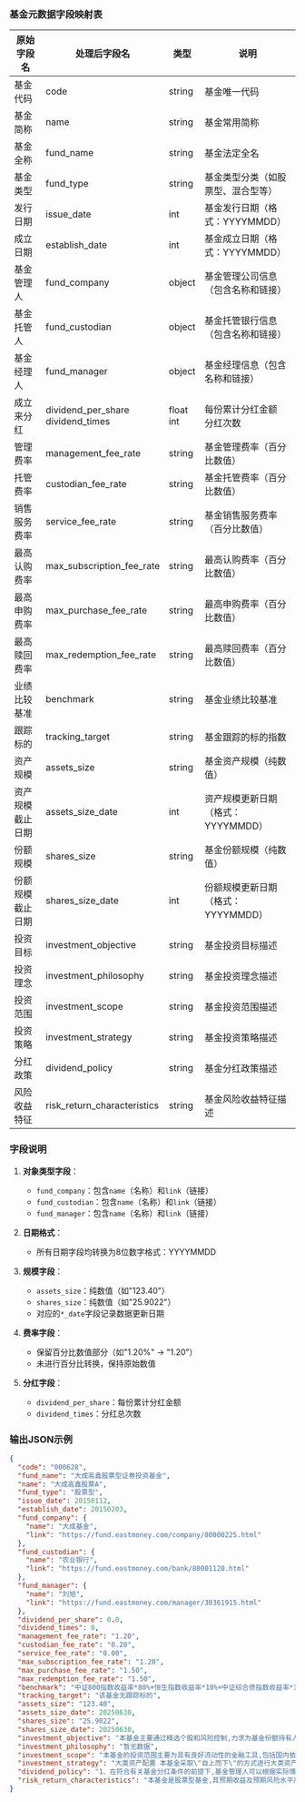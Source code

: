 ### 基金元数据字段映射表

| 原始字段名 | 处理后字段名 | 类型 | 说明 |
|------------|--------------|------|------|
| 基金代码 | code | string | 基金唯一代码 |
| 基金简称 | name | string | 基金常用简称 |
| 基金全称 | fund_name | string | 基金法定全名 |
| 基金类型 | fund_type | string | 基金类型分类（如股票型、混合型等） |
| 发行日期 | issue_date | int | 基金发行日期（格式：YYYYMMDD） |
| 成立日期 | establish_date | int | 基金成立日期（格式：YYYYMMDD） |
| 基金管理人 | fund_company | object | 基金管理公司信息（包含名称和链接） |
| 基金托管人 | fund_custodian | object | 基金托管银行信息（包含名称和链接） |
| 基金经理人 | fund_manager | object | 基金经理信息（包含名称和链接） |
| 成立来分红 | dividend_per_share<br>dividend_times | float<br>int | 每份累计分红金额<br>分红次数 |
| 管理费率 | management_fee_rate | string | 基金管理费率（百分比数值） |
| 托管费率 | custodian_fee_rate | string | 基金托管费率（百分比数值） |
| 销售服务费率 | service_fee_rate | string | 基金销售服务费率（百分比数值） |
| 最高认购费率 | max_subscription_fee_rate | string | 最高认购费率（百分比数值） |
| 最高申购费率 | max_purchase_fee_rate | string | 最高申购费率（百分比数值） |
| 最高赎回费率 | max_redemption_fee_rate | string | 最高赎回费率（百分比数值） |
| 业绩比较基准 | benchmark | string | 基金业绩比较基准 |
| 跟踪标的 | tracking_target | string | 基金跟踪的标的指数 |
| 资产规模 | assets_size | string | 基金资产规模（纯数值） |
| 资产规模截止日期 | assets_size_date | int | 资产规模更新日期（格式：YYYYMMDD） |
| 份额规模 | shares_size | string | 基金份额规模（纯数值） |
| 份额规模截止日期 | shares_size_date | int | 份额规模更新日期（格式：YYYYMMDD） |
| 投资目标 | investment_objective | string | 基金投资目标描述 |
| 投资理念 | investment_philosophy | string | 基金投资理念描述 |
| 投资范围 | investment_scope | string | 基金投资范围描述 |
| 投资策略 | investment_strategy | string | 基金投资策略描述 |
| 分红政策 | dividend_policy | string | 基金分红政策描述 |
| 风险收益特征 | risk_return_characteristics | string | 基金风险收益特征描述 |




### 字段说明

1. **对象类型字段**：
   - `fund_company`：包含`name`（名称）和`link`（链接）
   - `fund_custodian`：包含`name`（名称）和`link`（链接）
   - `fund_manager`：包含`name`（名称）和`link`（链接）

2. **日期格式**：
   - 所有日期字段均转换为8位数字格式：YYYYMMDD

3. **规模字段**：
   - `assets_size`：纯数值（如"123.40"）
   - `shares_size`：纯数值（如"25.9022"）
   - 对应的`*_date`字段记录数据更新日期

4. **费率字段**：
   - 保留百分比数值部分（如"1.20%" → "1.20"）
   - 未进行百分比转换，保持原始数值
  
5. **分红字段**：
   - `dividend_per_share`：每份累计分红金额
   - `dividend_times`：分红总次数


### 输出JSON示例

```json
{
  "code": "000628",
  "fund_name": "大成高鑫股票型证券投资基金",
  "name": "大成高鑫股票A",
  "fund_type": "股票型",
  "issue_date": 20150112,
  "establish_date": 20150203,
  "fund_company": {
    "name": "大成基金",
    "link": "https://fund.eastmoney.com/company/80000225.html"
  },
  "fund_custodian": {
    "name": "农业银行",
    "link": "https://fund.eastmoney.com/bank/80001120.html"
  },
  "fund_manager": {
    "name": "刘旭",
    "link": "https://fund.eastmoney.com/manager/30361915.html"
  },
  "dividend_per_share": 0.0,
  "dividend_times": 0,
  "management_fee_rate": "1.20",
  "custodian_fee_rate": "0.20",
  "service_fee_rate": "0.00",
  "max_subscription_fee_rate": "1.20",
  "max_purchase_fee_rate": "1.50",
  "max_redemption_fee_rate": "1.50",
  "benchmark": "中证800指数收益率*80%+恒生指数收益率*10%+中证综合债指数收益率*10%",
  "tracking_target": "该基金无跟踪标的",
  "assets_size": "123.40",
  "assets_size_date": 20250630,
  "shares_size": "25.9022",
  "shares_size_date": 20250630,
  "investment_objective": "本基金主要通过精选个股和风险控制,力求为基金份额持有人获取超过业绩比较基准的收益。",
  "investment_philosophy": "暂无数据",
  "investment_scope": "本基金的投资范围主要为具有良好流动性的金融工具,包括国内依法发行上市的股票(包括主板、创业板及其他中国证监会允许基金投资的股票)、存托凭证、内地与香港股票市场交易互联互通机制下允许投资的规定范围内的香港联合交易所上市的股票(简称\"港股通标的股票\")、债券(包括国债、央行票据、金融债券、企业债券、公司债券、中期票据、短期融资券、超短期融资券、公开发行的次级债券、政府支持机构债、政府支持债券、地方政府债、可转换债券及其他经中国证监会允许基金投资的债券)、资产支持证券、债券回购、同业存单、银行存款(包括协议存款、定期存款等)、货币市场工具、股指期货、国债期货,以及法律法规或中国证监会允许基金投资的其他金融工具,但须符合中国证监会的相关规定。本基金可根据相关法律法规和基金合同的约定参与融资业务。 如法律法规或监管机构以后允许基金投资其他品种,基金管理人在履行适当程序后,可以将其纳入投资范围。",
  "investment_strategy": "大类资产配置 本基金采取\"自上而下\"的方式进行大类资产配置,根据对宏观经济、市场面、政策面等因素进行定量与定性相结合的分析研究,确定组合中股票、债券、货币市场工具及其他金融工具的比例。 本基金主要考虑的因素为: (1)宏观经济指标,包括GDP增长率、工业增加值、PPI、CPI、市场利率变化、货币供应量、固定资产投资、进出口贸易数据等,以判断当前所处的经济周期阶段; (2)市场方面指标,包括股票及债券市场的涨跌及预期收益率、市场整体估值水平及与国外市场的比较、市场资金供求关系及其变化; (3)政策因素,包括货币政策、财政政策、资本市场相关政策等; (4)行业因素,包括相关行业所处的周期阶段、行业政策扶持情况等。 通过对以上各种因素的分析,结合全球宏观经济形势,研判国内经济的发展趋势,并在严格控制投资组合风险的前提下,确定或调整投资组合中大类资产的比例。 股票投资策略 本基金将采取\"自下而上\"的方式,依靠定量与定性相结合的方法进行个股选择。 本基金在股票的选择上将通过分析上市公司的商业模式、行业赛道、企业竞争优势、管理层及估值水平等多方面因素,选择在行业内具有增长潜力及投资价值的公司进行投资。 1、A股投资策略 (1)商业模式分析 本基金将通过分析上市公司的经营模式、产品研发能力、公司治理等多方面的运营管理能力,判断公司的增长潜力及投资价值,选择具有良好商业模式的上市公司股票进行投资。 商业模式方面,本基金将重点关注上市公司在产业链的定价能力、客户对产品的认知和对产品的价格敏感程度、产品本身的技术迭代风险、公司是否具备规模效应和竞争壁垒等。 (2)行业赛道分析 重点关注行业赛道的长度,如产品所在行业的渗透率,在既定的渗透率下市占率和竞争格局,生产产品长期的通胀性,产品升级空间,以及企业开拓新赛道的能力等。 (3)企业竞争优势分析 通过研究分析企业的主营业务、行业地位、产品与服务定位、自主创新和市场拓展能力在行业中的竞争地位,寻找拥有独特的产品和品牌、有精细化运营体系、有超强的销售和渠道队伍的企业进行投资。 (4)管理层分析 公司管理层的素质和能力是决定公司能否良性发展、不断创造领先优势的关键因素。对公司管理团队进行评价,主要考察其过往业绩、诚信记录、经营战略规划和商业计划执行能力等。 (5)股票估值分析 本基金通过对上市公司的市盈率(P/E)、市净率(P/B)、企业价值/息税前利润(EV/EBIT)、自由现金流贴现(DCF)等一系列估值指标的研究,给出股票综合评级,结合公司基本面以及股票估值分析的基本结论,按照公司的投资决策程序,审慎精选,权衡风险收益特征后,根据市场波动情况构建股票组合并进行动态调整。 2、港股投资策略 本基金所投资香港市场股票标的除适用上述股票投资策略外,还关注: 1)香港股票市场制度与内地股票市场存在的差异对股票投资价值的影响,比如行业分布、交易制度、市场流动性、投资者结构、市场波动性、涨跌停限制、估值与盈利回报等方面; 2)人民币与港币之间的汇兑比率变化情况。 融资买入股票策略 本基金将根据融资买入股票成本以及其他投资工具收益率综合评估是否采用融资方式买入股票。本基金参与融资业务后,在任何交易日日终持有的融资买入股票与其他有价证券市值之和,不得超过基金资产净值的95%。 存托凭证投资策略 在控制风险的前提下,本基金将根据本基金的投资目标和股票投资策略,基于对基础证券投资价值的深入研究判断,进行存托凭证的投资。 其它投资策略 由于流动性管理及策略性投资的需要,本基金将进行国债、金融债、企业债等固定收益类证券以及可转换债券的投资。债券投资策略包括利率策略、信用策略等,由相关领域的专业研究人员提出独立的投资策略建议,经固定收益投资团队讨论,并经投资决策委员会批准后形成固定收益证券指导性投资策略。",
  "dividend_policy": "1、在符合有关基金分红条件的前提下,基金管理人可以根据实际情况进行收益分配,具体分配方案以公告为准,若《基金合同》生效不满3个月可不进行收益分配; 2、本基金收益分配方式分两种:现金分红与红利再投资,投资者可选择现金红利或将现金红利自动转为相应类别基金份额进行再投资;若投资者不选择,本基金默认的收益分配方式是现金分红; 3、基金收益分配后基金份额净值不能低于初始面值;即基金收益分配基准日的基金份额净值减去每单位基金份额收益分配金额后不能低于初始面值。 4、由于本基金A类基金份额不收取销售服务费,C类基金份额收取销售服务费,各基金份额类别对应的可供分配利润将有所不同。本基金同一类别的每一基金份额享有同等分配权; 5、法律法规或监管机关另有规定的,从其规定。",
  "risk_return_characteristics": "本基金是股票型基金,其预期收益及预期风险水平高于货币市场基金、债券型基金及混合型基金。本基金若投资港股通标的股票,则需承担港股通机制下因投资环境、投资标的、市场制度以及交易规则等差异带来的特有风险。"
}
```
